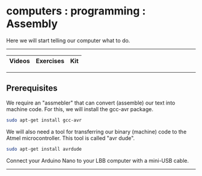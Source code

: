 # computers : programming : Assembly

Here we will start telling our computer what to do.

----

Videos              |Exercises                      |Kit
:-------------------|:------------------------------|:-------------------------

----

## Prerequisites

We require an "assmebler" that can convert (assemble) our text into machine code. For this, we will install the gcc-avr package.

```bash
sudo apt-get install gcc-avr
```

We will also need a tool for transferring our binary (machine) code to the Atmel microcontroller. This tool is called "avr dude".

```bash
sudo apt-get install avrdude
```

Connect your Arduino Nano to your LBB computer with a mini-USB cable.

----
